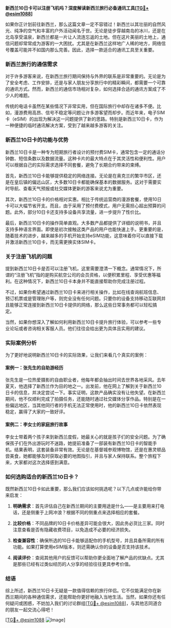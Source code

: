 **新西兰10日卡可以注册飞机吗？深度解读新西兰旅行必备通讯工具[[TG💪+ @esim1088](https://t.me/s/esim1088)]**

如果你正计划前往新西兰，那么这篇文章一定不容错过！新西兰以其壮丽的自然风光、纯净的空气和丰富的户外活动闻名于世。无论是徒步穿越南岛的冰川，还是在北岛享受温泉，新西兰都是一片让人流连忘返的土地。但在这片美丽的土地上，通信问题却常常成为游客的一大困扰。尤其是在新西兰这样地广人稀的地方，网络信号覆盖可能并不如国内那么完善。因此，选择一款适合的通讯工具至关重要。

### 新西兰旅行的通信需求

对于许多游客来说，在新西兰旅行期间保持与外界的联系是非常重要的。无论是为了安全考虑、工作安排，还是与家人朋友分享旅行中的精彩瞬间，都需要一个可靠的通讯方式。然而，新西兰的通信市场相对复杂，如何选择合适的通讯方案成了不少人的难题。

传统的电话卡虽然在某些情况下非常实用，但在国际旅行中却存在诸多不便。比如，漫游费用高昂、信号不稳定等问题让许多游客望而却步。而近年来，电子SIM卡（eSIM）的出现为解决这一问题提供了新的思路。特别是新西兰10日卡，作为一种便捷的临时通讯解决方案，受到了越来越多游客的关注。

### 新西兰10日卡的功能与优势

新西兰10日卡是一种专为短期旅行者设计的预付费SIM卡，通常包含一定的通话分钟数、短信条数以及数据流量。这种卡片的最大特点在于其灵活性和便利性。用户可以根据自己的实际需求选择不同套餐，避免了长期合约带来的束缚。

首先，新西兰10日卡能够提供稳定的网络连接。无论是在奥克兰的繁华市区，还是在皇后镇的偏远山区，大多数10日卡都能确保基本的数据服务。这对于需要实时导航、查看天气预报或社交媒体更新的游客来说尤为重要。

其次，新西兰10日卡的价格相对实惠。相比于传统运营商的漫游套餐，使用10日卡可以大幅节省开支。而且，由于采用了预付费模式，用户无需担心超出预算的问题。此外，部分10日卡还支持多设备共享流量，进一步提升了性价比。

最后，新西兰10日卡的操作简单直观。大多数产品都提供了详细的说明书，并且支持多种语言界面。即使是初次接触这类产品的用户也能快速上手。更重要的是，随着技术的进步，越来越多的手机开始支持eSIM功能，这意味着你可以直接下载并激活新西兰10日卡，而无需更换实体SIM卡。

### 关于注册飞机的问题

提到新西兰10日卡是否可以注册飞机，这里需要澄清一下概念。通常情况下，所谓的“注册飞机”指的是购买航空公司的会员资格，以便积累里程、享受优惠等福利。在这种情况下，新西兰10日卡本身并不能直接帮助你完成注册过程。

不过，如果你希望通过新西兰10日卡来进行相关操作，比如在线查询航班信息、预订机票或是管理账户等，则完全没有任何问题。只要你的设备支持移动互联网并且能够正常连接到新西兰10日卡提供的网络，那么这些日常事务都可以轻松搞定。

当然，如果你想深入了解如何利用新西兰10日卡提升旅行体验，可以参考一些专业论坛或者咨询相关客服人员。他们往往会给出更为具体且实用的建议。

### 实际案例分析

为了更好地说明新西兰10日卡的实际效果，让我们来看几个真实的案例：

#### 案例一：张先生的自助游经历
张先生是一位热爱摄影的自由职业者，他每年都会抽出时间去世界各地采风。去年夏天，他选择了新西兰作为目的地之一。出发前，他在网上了解到关于新西兰10日卡的信息，并决定尝试一下。事实证明，这款产品确实没有让他失望。在新西兰期间，他不仅顺利完成了拍摄任务，还能随时通过社交媒体分享作品。特别是在一些偏远地区，当其他同行者的手机无法正常使用时，他的新西兰10日卡依然表现稳定，赢得了大家的一致好评。

#### 案例二：李女士的家庭旅行故事
李女士带着两个孩子来到新西兰度假，她最关心的就是孩子们的安全问题。为了确保孩子们在外出游玩时不迷路，她提前准备了一部装有新西兰10日卡的智能手机。结果表明，这套装备非常有效。无论是在基督城参观博物馆，还是在惠灵顿品尝美食，她都能够及时获取必要的地图指引，并且与家人保持联系。整个旅程下来，大家都对这次选择感到满意。

### 如何选购适合的新西兰10日卡？

既然新西兰10日卡如此重要，那么我们应该如何挑选呢？以下几点或许能给你带来启发：

1. **明确需求**：首先评估自己在新西兰期间的主要用途是什么——是主要用来打电话，还是侧重于上网冲浪？根据不同的侧重点来选择相应的套餐。
   
2. **比较价格**：不同品牌的10日卡价格差异可能会很大，因此务必货比三家。同时注意查看是否有隐藏收费项目，以免造成不必要的经济损失。

3. **检查兼容性**：确保所选的10日卡能够适配你的手机型号，并且具备所需的所有功能。如果打算使用eSIM版本，则还需确认你的设备是否支持该技术。

4. **阅读评价**：查阅其他用户的反馈可以帮助你更全面地了解产品的优缺点。尤其是那些已经有过类似经历的人分享的经验往往更具参考价值。

### 结语

综上所述，新西兰10日卡无疑是一款值得信赖的旅行伴侣。它不仅能满足你在新西兰期间的各种通信需求，还能帮助你更好地融入当地生活。当然，如果你还有任何疑问或困惑，不妨加入我们的讨论群组[[TG💪+ @esim1088](https://t.me/s/esim1088)]，与其他志同道合的朋友一起交流心得吧！

[[TG💪+ @esim1088](https://t.me/s/esim1088) ![Image](https://i.postimg.cc/4NQfJmqS/Snipaste-2025-05-13-00-14-12.png)]